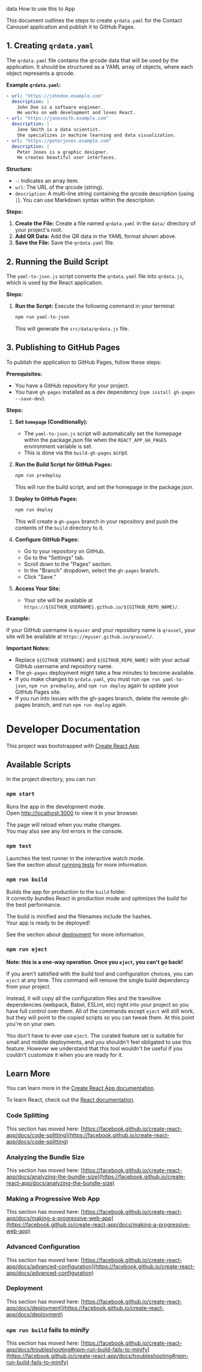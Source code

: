 data How to use this to App

This document outlines the steps to create `qrdata.yaml` for the Contact Carousel application and publish it to GitHub Pages.

## 1. Creating `qrdata.yaml`

The `qrdata.yaml` file contains the qrcode data that will be used by the application. It should be structured as a YAML array of objects, where each object represents a qrcode.

**Example `qrdata.yaml`:**

```yaml
- url: "https://johndoe.example.com"
  description: |
    John Doe is a software engineer.
    He works on web development and loves React.
- url: "https://janesmith.example.com"
  description: |
    Jane Smith is a data scientist.
    She specializes in machine learning and data visualization.
- url: "https://peterjones.example.com"
  description: |
    Peter Jones is a graphic designer.
    He creates beautiful user interfaces.
```

**Structure:**

* `-`: Indicates an array item.
* `url`: The URL of the qrcode (string).
* `description`: A multi-line string containing the qrcode description (using `|`). You can use Markdown syntax within the description.

**Steps:**

1.  **Create the File:** Create a file named `qrdata.yaml` in the `data/` directory of your project's root.
2.  **Add QR Data:** Add the QR data in the YAML format shown above.
3.  **Save the File:** Save the `qrdata.yaml` file.

## 2. Running the Build Script

The `yaml-to-json.js` script converts the `qrdata.yaml` file into `qrdata.js`, which is used by the React application.

**Steps:**

1.  **Run the Script:** Execute the following command in your terminal:

    ```bash
    npm run yaml-to-json
    ```

    This will generate the `src/data/qrdata.js` file.

## 3. Publishing to GitHub Pages

To publish the application to GitHub Pages, follow these steps:

**Prerequisites:**

* You have a GitHub repository for your project.
* You have `gh-pages` installed as a dev dependency (`npm install gh-pages --save-dev`).

**Steps:**

1.  **Set `homepage` (Conditionally):**
    * The `yaml-to-json.js` script will automatically set the homepage within the package.json file when the `REACT_APP_GH_PAGES` environment variable is set.
    * This is done via the `build-gh-pages` script.

2.  **Run the Build Script for GitHub Pages:**

    ```bash
    npm run predeploy
    ```

    This will run the build script, and set the homepage in the package.json.

3.  **Deploy to GitHub Pages:**

    ```bash
    npm run deploy
    ```

    This will create a `gh-pages` branch in your repository and push the contents of the `build` directory to it.

4.  **Configure GitHub Pages:**
    * Go to your repository on GitHub.
    * Go to the "Settings" tab.
    * Scroll down to the "Pages" section.
    * In the "Branch" dropdown, select the `gh-pages` branch.
    * Click "Save."

5.  **Access Your Site:**
    * Your site will be available at `https://${GITHUB_USERNAME}.github.io/${GITHUB_REPO_NAME}/`.

**Example:**

If your GitHub username is `myuser` and your repository name is `qrousel`, your site will be available at `https://myuser.github.io/qrousel/`.

**Important Notes:**

* Replace `${GITHUB_USERNAME}` and `${GITHUB_REPO_NAME}` with your actual GitHub username and repository name.
* The `gh-pages` deployment might take a few minutes to become available.
* If you make changes to `qrdata.yaml`, you must run `npm run yaml-to-json`, `npm run predeploy`, and `npm run deploy` again to update your GitHub Pages site.
* If you run into issues with the gh-pages branch, delete the remote gh-pages branch, and run `npm run deploy` again.

# Developer Documentation

This project was bootstrapped with [Create React App](https://github.com/facebook/create-react-app).

## Available Scripts

In the project directory, you can run:

### `npm start`

Runs the app in the development mode.\
Open [http://localhost:3000](http://localhost:3000) to view it in your browser.

The page will reload when you make changes.\
You may also see any lint errors in the console.

### `npm test`

Launches the test runner in the interactive watch mode.\
See the section about [running tests](https://facebook.github.io/create-react-app/docs/running-tests) for more information.

### `npm run build`

Builds the app for production to the `build` folder.\
It correctly bundles React in production mode and optimizes the build for the best performance.

The build is minified and the filenames include the hashes.\
Your app is ready to be deployed!

See the section about [deployment](https://facebook.github.io/create-react-app/docs/deployment) for more information.

### `npm run eject`

**Note: this is a one-way operation. Once you `eject`, you can't go back!**

If you aren't satisfied with the build tool and configuration choices, you can `eject` at any time. This command will remove the single build dependency from your project.

Instead, it will copy all the configuration files and the transitive dependencies (webpack, Babel, ESLint, etc) right into your project so you have full control over them. All of the commands except `eject` will still work, but they will point to the copied scripts so you can tweak them. At this point you're on your own.

You don't have to ever use `eject`. The curated feature set is suitable for small and middle deployments, and you shouldn't feel obligated to use this feature. However we understand that this tool wouldn't be useful if you couldn't customize it when you are ready for it.

## Learn More

You can learn more in the [Create React App documentation](https://facebook.github.io/create-react-app/docs/getting-started).

To learn React, check out the [React documentation](https://reactjs.org/).

### Code Splitting

This section has moved here: [https://facebook.github.io/create-react-app/docs/code-splitting](https://facebook.github.io/create-react-app/docs/code-splitting)

### Analyzing the Bundle Size

This section has moved here: [https://facebook.github.io/create-react-app/docs/analyzing-the-bundle-size](https://facebook.github.io/create-react-app/docs/analyzing-the-bundle-size)

### Making a Progressive Web App

This section has moved here: [https://facebook.github.io/create-react-app/docs/making-a-progressive-web-app](https://facebook.github.io/create-react-app/docs/making-a-progressive-web-app)

### Advanced Configuration

This section has moved here: [https://facebook.github.io/create-react-app/docs/advanced-configuration](https://facebook.github.io/create-react-app/docs/advanced-configuration)

### Deployment

This section has moved here: [https://facebook.github.io/create-react-app/docs/deployment](https://facebook.github.io/create-react-app/docs/deployment)

### `npm run build` fails to minify

This section has moved here: [https://facebook.github.io/create-react-app/docs/troubleshooting#npm-run-build-fails-to-minify](https://facebook.github.io/create-react-app/docs/troubleshooting#npm-run-build-fails-to-minify)
